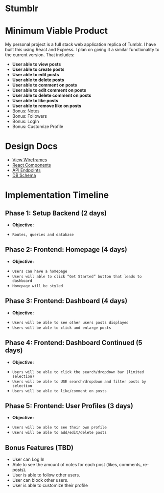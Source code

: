 # Stumblr

# Minimum Viable Product

My personal project is a full stack web application replica of Tumblr. I have built this using React and Express. I plan on giving it a similar functionality to the current version. That includes:

* **User able to view posts**
* **User able to create posts**
* **User able to edit posts**
* **User able to delete posts**
* **User able to comment on posts**
* **User able to edit comment on posts**
* **User able to delete comment on posts**
* **User able to like posts**
* **User able to remove like on posts**
* Bonus: Notes
* Bonus: Followers
* Bonus: LogIn
* Bonus: Customize Profile

# Design Docs

* [View Wireframes](./wireframes)
* [React Components](./component_hierarchy.md)
* [API Endpoints](./api-endpoints.md)
* [DB Schema](./schema.md)


# Implementation Timeline

## Phase 1: Setup Backend (2 days)
* **Objective:**
- `Routes, queries and database`
## Phase 2: Frontend: Homepage (4 days)
* **Objective:**
- `Users can have a homepage`
- `Users will able to click “Get Started” button that leads to dashboard`
- `Homepage will be styled`
## Phase 3: Frontend: Dashboard (4 days)
* **Objective:**
- `Users will be able to see other users posts displayed`
- `Users will be able to click and enlarge posts`
## Phase 4: Frontend: Dashboard Continued (5 days)
* **Objective:**
- `Users will be able to click the search/dropdown bar (limited selection)`
- `Users will be able to USE search/dropdown and filter posts by selection`
- `Users will be able to like/comment on posts`
## Phase 5: Frontend: User Profiles (3 days)
* **Objective:**
- `Users will be able to see their own profile`
- `Users will be able to add/edit/delete posts`


## Bonus Features (TBD)
* User can Log In
* Able to see the amount of notes for each post (likes, comments, re-posts).
* User is able to follow other users.
* User can block other users.
* User is able to customize their profile
